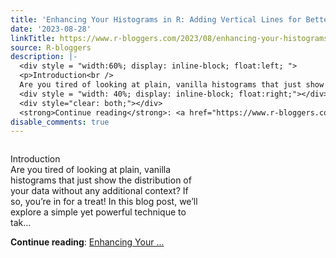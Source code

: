 ```yaml
---
title: 'Enhancing Your Histograms in R: Adding Vertical Lines for Better Insights'
date: '2023-08-28'
linkTitle: https://www.r-bloggers.com/2023/08/enhancing-your-histograms-in-r-adding-vertical-lines-for-better-insights/
source: R-bloggers
description: |-
  <div style = "width:60%; display: inline-block; float:left; ">
  <p>Introduction<br />
  Are you tired of looking at plain, vanilla histograms that just show the distribution of your data without any additional context? If so, you’re in for a treat! In this blog post, we’ll explore a simple yet powerful technique to tak...</p></div>
  <div style = "width: 40%; display: inline-block; float:right;"></div>
  <div style="clear: both;"></div>
  <strong>Continue reading</strong>: <a href="https://www.r-bloggers.com/2023/08/enhancing-your-histograms-in-r-adding-vertical-lines-for-better-insights/">Enhancing Your ...
disable_comments: true
---
```

<div style = "width:60%; display: inline-block; float:left; ">
<p>Introduction<br />
Are you tired of looking at plain, vanilla histograms that just show the distribution of your data without any additional context? If so, you’re in for a treat! In this blog post, we’ll explore a simple yet powerful technique to tak...</p></div>
<div style = "width: 40%; display: inline-block; float:right;"></div>
<div style="clear: both;"></div>
<strong>Continue reading</strong>: <a href="https://www.r-bloggers.com/2023/08/enhancing-your-histograms-in-r-adding-vertical-lines-for-better-insights/">Enhancing Your ...